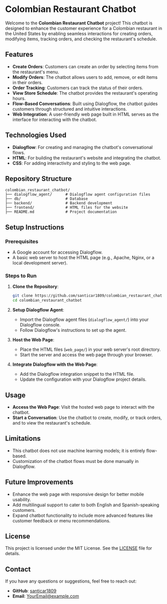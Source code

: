 # Colombian Restaurant Chatbot

Welcome to the **Colombian Restaurant Chatbot** project! This chatbot is designed to enhance the customer experience for a Colombian restaurant in the United States by enabling seamless interactions for creating orders, modifying items, tracking orders, and checking the restaurant's schedule.

## Features

- **Create Orders**: Customers can create an order by selecting items from the restaurant's menu.
- **Modify Orders**: The chatbot allows users to add, remove, or edit items in their orders.
- **Order Tracking**: Customers can track the status of their orders.
- **View Store Schedule**: The chatbot provides the restaurant's operating hours.
- **Flow-Based Conversations**: Built using Dialogflow, the chatbot guides customers through structured and intuitive interactions.
- **Web Integration**: A user-friendly web page built in HTML serves as the interface for interacting with the chatbot.

## Technologies Used

- **Dialogflow**: For creating and managing the chatbot's conversational flows.
- **HTML**: For building the restaurant's website and integrating the chatbot.
- **CSS**: For adding interactivity and styling to the web page.

## Repository Structure

```
colombian_restaurant_chatbot/
├── dialogflow_agent/      # Dialogflow agent configuration files
├── db/                    # Database
├── backend/               # Backend development 
├── frontend/              # HTML files for the website
├── README.md              # Project documentation
```

## Setup Instructions

### Prerequisites
- A Google account for accessing Dialogflow.
- A basic web server to host the HTML page (e.g., Apache, Nginx, or a local development server).

### Steps to Run

1. **Clone the Repository**:
   ```bash
   git clone https://github.com/santicar1809/colombian_restaurant_chatbot.git
   cd colombian_restaurant_chatbot
   ```

2. **Setup Dialogflow Agent**:
   - Import the Dialogflow agent files (`dialogflow_agent/`) into your Dialogflow console.
   - Follow Dialogflow's instructions to set up the agent.

3. **Host the Web Page**:
   - Place the HTML files (`web_page/`) in your web server's root directory.
   - Start the server and access the web page through your browser.

4. **Integrate Dialogflow with the Web Page**:
   - Add the Dialogflow integration snippet to the HTML file.
   - Update the configuration with your Dialogflow project details.

## Usage

- **Access the Web Page**: Visit the hosted web page to interact with the chatbot.
- **Start a Conversation**: Use the chatbot to create, modify, or track orders, and to view the restaurant's schedule.

## Limitations

- This chatbot does not use machine learning models; it is entirely flow-based.
- Customization of the chatbot flows must be done manually in Dialogflow.

## Future Improvements

- Enhance the web page with responsive design for better mobile usability.
- Add multilingual support to cater to both English and Spanish-speaking customers.
- Expand chatbot functionality to include more advanced features like customer feedback or menu recommendations.

## License

This project is licensed under the MIT License. See the [LICENSE](LICENSE) file for details.

## Contact

If you have any questions or suggestions, feel free to reach out:
- **GitHub**: [santicar1809](https://github.com/santicar1809)
- **Email**: [YourEmail@example.com](mailto:YourEmail@example.com)

